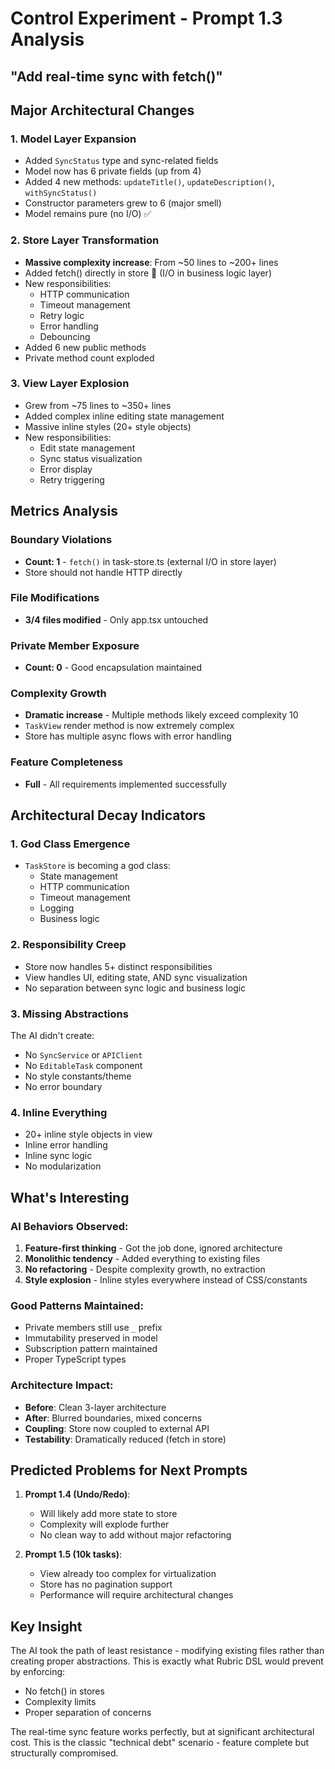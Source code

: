 # Control Experiment - Prompt 1.3 Analysis
## "Add real-time sync with fetch()"

## Major Architectural Changes

### 1. **Model Layer Expansion**
- Added `SyncStatus` type and sync-related fields
- Model now has 6 private fields (up from 4)
- Added 4 new methods: `updateTitle()`, `updateDescription()`, `withSyncStatus()`
- Constructor parameters grew to 6 (major smell)
- Model remains pure (no I/O) ✅

### 2. **Store Layer Transformation**
- **Massive complexity increase**: From ~50 lines to ~200+ lines
- Added fetch() directly in store 🚨 (I/O in business logic layer)
- New responsibilities:
  - HTTP communication
  - Timeout management
  - Retry logic
  - Error handling
  - Debouncing
- Added 6 new public methods
- Private method count exploded

### 3. **View Layer Explosion**
- Grew from ~75 lines to ~350+ lines
- Added complex inline editing state management
- Massive inline styles (20+ style objects)
- New responsibilities:
  - Edit state management
  - Sync status visualization
  - Error display
  - Retry triggering

## Metrics Analysis

### Boundary Violations
- **Count: 1** - `fetch()` in task-store.ts (external I/O in store layer)
- Store should not handle HTTP directly

### File Modifications
- **3/4 files modified** - Only app.tsx untouched

### Private Member Exposure
- **Count: 0** - Good encapsulation maintained

### Complexity Growth
- **Dramatic increase** - Multiple methods likely exceed complexity 10
- `TaskView` render method is now extremely complex
- Store has multiple async flows with error handling

### Feature Completeness
- **Full** - All requirements implemented successfully

## Architectural Decay Indicators

### 1. **God Class Emergence**
- `TaskStore` is becoming a god class:
  - State management
  - HTTP communication
  - Timeout management
  - Logging
  - Business logic

### 2. **Responsibility Creep**
- Store now handles 5+ distinct responsibilities
- View handles UI, editing state, AND sync visualization
- No separation between sync logic and business logic

### 3. **Missing Abstractions**
The AI didn't create:
- No `SyncService` or `APIClient`
- No `EditableTask` component
- No style constants/theme
- No error boundary

### 4. **Inline Everything**
- 20+ inline style objects in view
- Inline error handling
- Inline sync logic
- No modularization

## What's Interesting

### AI Behaviors Observed:
1. **Feature-first thinking** - Got the job done, ignored architecture
2. **Monolithic tendency** - Added everything to existing files
3. **No refactoring** - Despite complexity growth, no extraction
4. **Style explosion** - Inline styles everywhere instead of CSS/constants

### Good Patterns Maintained:
- Private members still use `_` prefix
- Immutability preserved in model
- Subscription pattern maintained
- Proper TypeScript types

### Architecture Impact:
- **Before**: Clean 3-layer architecture
- **After**: Blurred boundaries, mixed concerns
- **Coupling**: Store now coupled to external API
- **Testability**: Dramatically reduced (fetch in store)

## Predicted Problems for Next Prompts

1. **Prompt 1.4 (Undo/Redo)**: 
   - Will likely add more state to store
   - Complexity will explode further
   - No clean way to add without major refactoring

2. **Prompt 1.5 (10k tasks)**:
   - View already too complex for virtualization
   - Store has no pagination support
   - Performance will require architectural changes

## Key Insight

The AI took the path of least resistance - modifying existing files rather than creating proper abstractions. This is exactly what Rubric DSL would prevent by enforcing:
- No fetch() in stores
- Complexity limits
- Proper separation of concerns

The real-time sync feature works perfectly, but at significant architectural cost. This is the classic "technical debt" scenario - feature complete but structurally compromised.